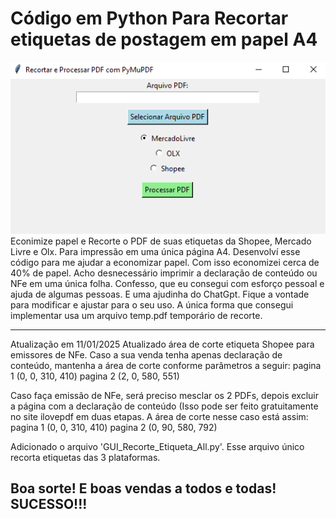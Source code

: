 # Código em Python Para Recortar etiquetas de postagem em papel A4
<img src="https://github.com/andersonsistemas/recortar_etiqueta_postagem/blob/main/Recorte_PDF_PY.png" alt="Recorte de Etiquetas em PDF">
Econimize papel e Recorte o PDF de suas etiquetas da Shopee, Mercado Livre e Olx.
Para impressão em uma única página A4.
Desenvolví esse código para me ajudar a economizar papel.
Com isso economizei cerca de 40% de papel.
Acho desnecessário imprimir a declaração de conteúdo ou NFe em uma única folha.
Confesso, que eu consegui com esforço pessoal e ajuda de algumas pessoas. E uma ajudinha do ChatGpt.
Fique a vontade para modificar e ajustar para o seu uso.
A única forma que consegui implementar usa um arquivo temp.pdf temporário de recorte.

--------------------------------------------------------------
Atualização em 11/01/2025
Atualizado área de corte etiqueta Shopee para emissores de NFe.
Caso a sua venda tenha apenas declaração de conteúdo, mantenha a área de corte conforme parâmetros a seguir:
pagina 1 (0, 0, 310, 410)
pagina 2 (2, 0, 580, 551)

Caso faça emissão de NFe, será preciso mesclar os 2 PDFs, depois excluir a página com a declaração de conteúdo (Isso pode ser feito gratuitamente no site ilovepdf em duas etapas.
A área de corte nesse caso está assim:
pagina 1 (0, 0, 310, 410)
pagina 2 (0, 90, 580, 792)

Adicionado o arquivo 'GUI_Recorte_Etiqueta_All.py'.
Esse arquivo único recorta etiquetas das 3 plataformas. 

Boa sorte! E boas vendas a todos e todas! SUCESSO!!!
----------------------------------------------------------------------------------------------------------------





